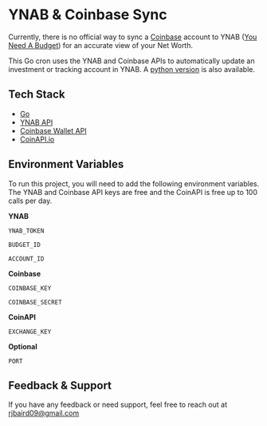 # YNAB & Coinbase Sync

Currently, there is no official way to sync a [Coinbase](https://www.coinbase.com/) account to YNAB ([You Need A Budget](https://www.youneedabudget.com/)) for an accurate view of your Net Worth.

This Go cron uses the YNAB and Coinbase APIs to automatically update an investment or tracking account in YNAB. A [python version](https://github.com/Rjbaird/YNAB-Coinbase-Sync) is also available.

## Tech Stack

- [Go](https://go.dev/)
- [YNAB API](https://api.youneedabudget.com/v1)
- [Coinbase Wallet API](https://developers.coinbase.com/docs/wallet/api-key-authentication)
- [CoinAPI.io](https://www.coinapi.io/)
  
## Environment Variables

To run this project, you will need to add the following environment variables. The YNAB and Coinbase API keys are free and the CoinAPI is free up to 100 calls per day.

**YNAB**

`YNAB_TOKEN` 

`BUDGET_ID` 

`ACCOUNT_ID`

**Coinbase**

`COINBASE_KEY` 

`COINBASE_SECRET`

**CoinAPI**

`EXCHANGE_KEY`

**Optional**

`PORT`

## Feedback & Support

If you have any feedback or need support, feel free to reach out at rjbaird09@gmail.com